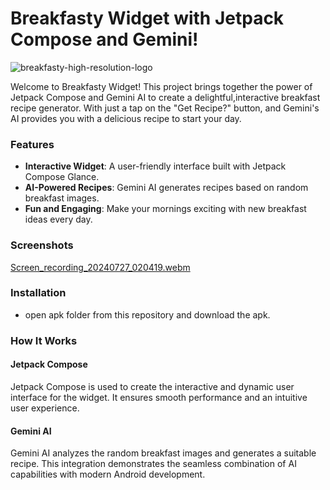 # Breakfasty Widget with Jetpack Compose and Gemini!

![breakfasty-high-resolution-logo](https://github.com/user-attachments/assets/5962f4df-e93e-4866-aa29-81a01bd8ed21)


Welcome to Breakfasty Widget! 
This project brings together the power of Jetpack Compose and Gemini AI to create a delightful,interactive breakfast recipe generator. 
With just a tap on the "Get Recipe?" button, and Gemini's AI provides you with a delicious recipe to start your day.


### Features

- **Interactive Widget**: A user-friendly interface built with Jetpack Compose Glance.
- **AI-Powered Recipes**: Gemini AI generates recipes based on random breakfast images.
- **Fun and Engaging**: Make your mornings exciting with new breakfast ideas every day.


### Screenshots

[Screen_recording_20240727_020419.webm](https://github.com/user-attachments/assets/e5dc9dc0-5518-4b7f-a087-21152d25053d)


### Installation

- open apk folder from this repository and download the apk.

### How It Works

#### Jetpack Compose
Jetpack Compose is used to create the interactive and dynamic user interface for the widget. It ensures smooth performance and an intuitive user experience.

#### Gemini AI
Gemini AI analyzes the random breakfast images and generates a suitable recipe. This integration demonstrates the seamless combination of AI capabilities with modern Android development.
